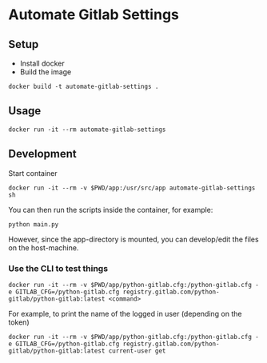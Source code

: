 # Automate Gitlab Settings

## Setup

* Install docker
* Build the image
```
docker build -t automate-gitlab-settings .
```

## Usage

```
docker run -it --rm automate-gitlab-settings
```

## Development

Start container
```
docker run -it --rm -v $PWD/app:/usr/src/app automate-gitlab-settings sh
```

You can then run the scripts inside the container, for example:
```
python main.py
```

However, since the app-directory is mounted, you can develop/edit the files on the host-machine.


### Use the CLI to test things

```
docker run -it --rm -v $PWD/app/python-gitlab.cfg:/python-gitlab.cfg -e GITLAB_CFG=/python-gitlab.cfg registry.gitlab.com/python-gitlab/python-gitlab:latest <command>
```

For example, to print the name of the logged in user (depending on the token)
```
docker run -it --rm -v $PWD/app/python-gitlab.cfg:/python-gitlab.cfg -e GITLAB_CFG=/python-gitlab.cfg registry.gitlab.com/python-gitlab/python-gitlab:latest current-user get
```

